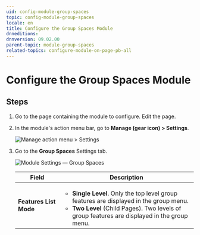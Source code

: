 ```yaml
---
uid: config-module-group-spaces
topic: config-module-group-spaces
locale: en
title: Configure the Group Spaces Module
dnneditions: 
dnnversion: 09.02.00
parent-topic: module-group-spaces
related-topics: configure-module-on-page-pb-all
---
```


# Configure the Group Spaces Module

## Steps

1.  Go to the page containing the module to configure. Edit the page.
2.  In the module's action menu bar, go to **Manage (gear icon) \> Settings**.
    
      
    
    ![Manage action menu > Settings](/images/scr-actionmenu-manage-settings.png)
    
      
    
3.  Go to the **Group Spaces** Settings tab.
    
      
    
    ![Module Settings — Group Spaces](/images/scr-modulesettings-GroupSpaces.png)
    
      
    
    |**Field**|**Description**|
    |---|---|
    |**Features List Mode**|<ul><li>**Single Level**. Only the top level group features are displayed in the group menu.</li><li>**Two Level** (Child Pages). Two levels of group features are displayed in the group menu.</li></ul>|